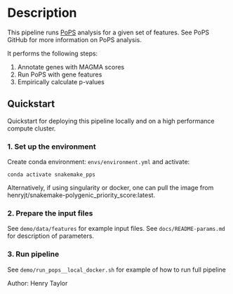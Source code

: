 # Description

This pipeline runs [PoPS](https://github.com/FinucaneLab/pops) analysis for a given set of features. See PoPS GitHub for more information on PoPS analysis.

It performs the following steps:

1. Annotate genes with MAGMA scores
2. Run PoPS with gene features
3. Empirically calculate p-values

## Quickstart

Quickstart for deploying this pipeline locally and on a high performance compute cluster.

### 1. Set up the environment

Create conda environment: `envs/environment.yml` and activate:

```
conda activate snakemake_pps
```

Alternatively, if using singularity or docker, one can pull the image from henryjt/snakemake-polygenic_priority_score:latest.

### 2. Prepare the input files

See `demo/data/features` for example input files. See `docs/README-params.md` for description of parameters.

### 3. Run pipeline

See `demo/run_pops__local_docker.sh` for example of how to run full pipeline

Author: Henry Taylor